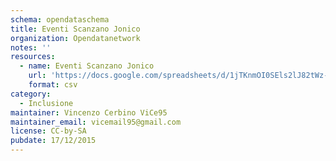 ```yaml
---
schema: opendataschema
title: Eventi Scanzano Jonico
organization: Opendatanetwork
notes: ''
resources:
  - name: Eventi Scanzano Jonico
    url: 'https://docs.google.com/spreadsheets/d/1jTKnmOI0SEls2lJ82tWz-pLMIwaM8luJAlYzg3ERwMU/pub?gid=2065198705&single=true&output=csv'
    format: csv
category:
  - Inclusione
maintainer: Vincenzo Cerbino ViCe95
maintainer_email: vicemail95@gmail.com
license: CC-by-SA
pubdate: 17/12/2015
---
```

